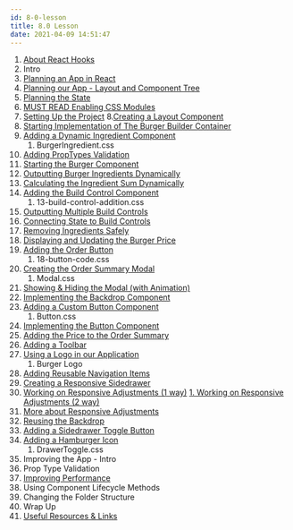 ```yaml
---
id: 8-0-lesson
title: 8.0 Lesson
date: 2021-04-09 14:51:47
---
```


1. [About React Hooks](8-1-about-react-hooks)
2. Intro
3. [Planning an App in React](8-3-planning-app-in-react)
4. [Planning our App - Layout and Component Tree](8-4-planning-app-layout-and-component-tree.md)
5. [Planning the State](8-5-planing-state)
6. [MUST READ Enabling CSS Modules](8-6-must-read-enabling-css-module)
7. [Setting Up the Project](8-7-setting-up-project)
8.[Creating a Layout Component](8-8-creating-layout-component)
9. [Starting Implementation of The Burger Builder Container](8-9-starting-implementation-burger-builder-container)
10. [Adding a Dynamic Ingredient Component](8-10-adding-dynamic-ingredient-component)
    1. BurgerIngredient.css
11. [Adding PropTypes Validation](8-11-adding-prop-type-validation)
12. [Starting the Burger Component](8-12-starting-burger-component)
13. [Outputting Burger Ingredients Dynamically](8-13-outputting-burger-ingredients-dynamically)
14. [Calculating the Ingredient Sum Dynamically](8-14-calculating-ingredient-sum-dynamically)
15. [Adding the Build Control Component](8-15-adding-build-control-component)
    1. 13-build-control-addition.css
16. [Outputting Multiple Build Controls](8-16-outputting-multiple-build-controls)
17. [Connecting State to Build Controls](8-17-connecting-state-to-build-controls)
18. [Removing Ingredients Safely](8-18-removing-igredients-safely)
19. [Displaying and Updating the Burger Price](8-19-displaying-and-updating-burger-price)
20. [Adding the Order Button](8-20-adding-order-button)
    1. 18-button-code.css
21. [Creating the Order Summary Modal](8-21-creating-order-summary-modal)
    1. Modal.css
22. [Showing & Hiding the Modal (with Animation)](8-22-showing-and-hiding-modal-with-animation)
23. [Implementing the Backdrop Component](8-23-implementing-backdrop-component)
24. [Adding a Custom Button Component](8-24-adding-custom-button-component)
    1. Button.css
25. [Implementing the Button Component](8-25-implementing-button-component)
26. [Adding the Price to the Order Summary](8-26-adding-price-to-order-summary)
27. [Adding a Toolbar](8-27-adding-toolbar)
28. [Using a Logo in our Application](8-28-using-logo)
    1. Burger Logo
29. [Adding Reusable Navigation Items](8-29-adding-reusable-navigation-items)
30. [Creating a Responsive Sidedrawer](8-30-creating-responsive-sidedrawer)
31. [Working on Responsive Adjustments (1 way)](8-31-0-working-on-responsive-adjustments)
    [1. Working on Responsive Adjustments (2 way)](8-31-1-working-on-responsive-adjustments)
32. [More about Responsive Adjustments](8-32-more-responsive-adjustments)
33. [Reusing the Backdrop](8-33-reusing-backdrop)
34. [Adding a Sidedrawer Toggle Button](8-34-adding-sidedrawer-toggle-button)
35. [Adding a Hamburger Icon](8-35-adding-humburger-icon)
    1. DrawerToggle.css
36. Improving the App - Intro
37. Prop Type Validation
38. [Improving Performance](8-38-improving-perfomance)
39. Using Component Lifecycle Methods
40. Changing the Folder Structure
41. Wrap Up
42. [Useful Resources & Links](8-42-useful-resources-and-links)
